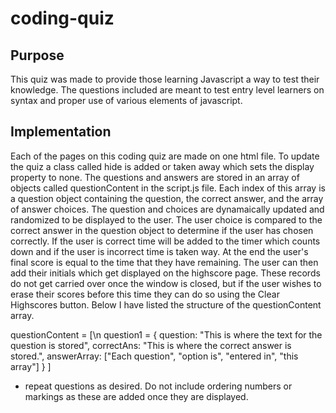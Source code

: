 # coding-quiz

## Purpose
This quiz was made to provide those learning Javascript a way to test their knowledge. The questions included are meant to test entry level learners on syntax and proper use of various elements of javascript. 

## Implementation
Each of the pages on this coding quiz are made on one html file. To update the quiz a class called hide is added or taken away which sets the display property to none. The questions and answers are stored in an array of objects called questionContent in the script.js file. Each index of this array is a question object containing the question, the correct answer, and the array of answer choices. The question and choices are dynamaically updated and randomized to be displayed to the user. The user choice is compared to the correct answer in the question object to determine if the user has chosen correctly. If the user is correct time will be added to the timer which counts down and if the user is incorrect time is taken way. At the end the user's final score is equal to the time that they have remaining. The user can then add their initials which get displayed on the highscore page. These records do not get carried over once the window is closed, but if the user wishes to erase their scores before this time they can do so using the Clear Highscores button. Below I have listed the structure of the questionContent array.

questionContent = [\n
    question1 = {
        question: "This is where the text for the question is stored",
        correctAns: "This is where the correct answer is stored.",
        answerArray: ["Each question", "option is", "entered in", "this array"]
    }
]
- repeat questions as desired. Do not include ordering numbers or markings as these are added once they are displayed.